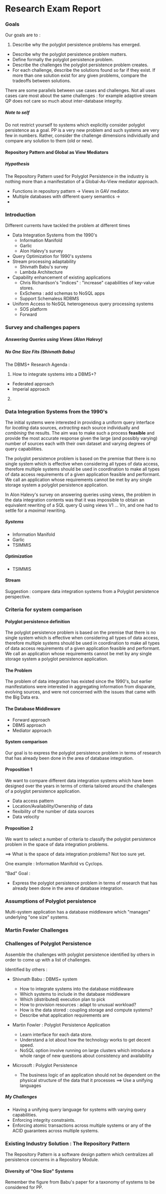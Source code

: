 # Research Exam Report

### Goals

Our goals are to :

 1. Describe why the polyglot persistence problems has emerged.
 - Describe why the polyglot persistence problem matters.
 - Define formally the polyglot persistence problem.
 - Describe the challenges the polyglot persistence problem creates.
 - For each challenge, describe the solutions found so far if they exist. If more than one solution exist for any given problems, compare the tradeoffs between solutions.

There are some parallels between use cases and challenges. Not all uses cases care most about the same challenges : for example adaptive stream QP does not care so much about inter-database integrity. 
 

##### Note to self

Do not restrict yourself to systems which explicitly consider polyglot persistence as a goal. PP is a very new problem and such systems are very few in numbers. Rather, consider the challenge dimensions individually and compare any solution to them (old or new).

#### Repository Pattern and Global as View Mediators

##### Hypothesis

The Repository Pattern used for Polyglot Persistence in the industry is nothing more than a manifestation of a Global-As-View mediator approach.

 - Functions in repository pattern -> Views in GAV mediator.
 - Multiple databases with different query semantics ->
 - 

### Introduction

Different currents have tackled the problem at different times

 - Data Integration Systems from the 1990's
 	- Information Manifold
 	- Garlic
 	- Alon Halevy's survey
 - Query Optimization for 1990's systems
 - Stream processing adaptability
   - Shivnath Babu's survey
   - Lambda Architecture
 - Capability enhancement of existing applications
   - Chris Richardson's "indices" : "increase" capabilities of key-value stores.
   - ExSchema : add schemas to NoSQL apps
   - Support Schemaless RDBMS
 - Uniform Access to NoSQL heterogeneous query processing systems
   - SOS platform
   - Forward

### Survey and challenges papers


##### Answering Queries using Views (Alon Halevy)


##### No One Size Fits (Shivnath Babu)

The DBMS+ Research Agenda :

 1. How to integrate systems into a DBMS+?
   - Federated approach
   - Imperial approach
 2. 


### Data Integration Systems from the 1990's

The initial systems were interested in providing a uniform query interface for *locating* data sources, *extracting* each source individually and *combining* the results. The aim was to make such a process **feasible** and provide the most accurate response given the large (and possibly varying) number of sources each with their own dataset and varying degrees of query capabilities.

The polyglot persistence problem is based on the premise that there is no single system which is effective when considering all types of data access, therefore multiple systems should be used in coordination to make all types of data access requirements of a given application feasible and performant. We call an application whose requirements cannot be met by any single storage system a polyglot persistence application.

In Alon Halevy's survey on answering queries using views, the problem in the data integration contents was that it was impossible to obtain an equivalent rewriting of a SQL query Q using views V1 ... Vn, and one had to settle for a *maximal* rewriting.

##### Systems

 - Information Manifold
 - Garlic
 - TSIMMIS

##### Optimization

 - TSIMMIS

#### Stream 

Suggestion : compare data integration systems from a Polyglot persistence perspective. 

### 

### Criteria for system comparison

#### Polyglot persistence definition

The polyglot persistence problem is based on the premise that there is no single system which is effective when considering all types of data access, therefore multiple systems should be used in coordination to make all types of data access requirements of a given application feasible and performant. We call an application whose requirements cannot be met by any single storage system a polyglot persistence application.

#### The Problem

The problem of data integration has existed since the 1990's, but earlier manifestations were interested in aggregating information from disparate, evolving sources, and were not concerned with the issues that came with the Big Data era.


#### The Database Middleware

 - Forward approach
 - DBMS approach
 - Mediator approach


#### System comparison

Our goal is to express the polyglot persistence problem in terms of research that has already been done in the area of database integration.

#### Proposition 1

We want to compare different data integration systems which have been designed over the years in terms of criteria tailored around the challenges of a polyglot persistence application.

 - Data access pattern
 - Location/Availability/Ownership of data
 - flexibility of the number of data sources
 - Data velocity

#### Proposition 2

We want to select a number of criteria to classify the polyglot persistence problem in the space of data integration problems.

==> What is the space of data integration problems?
Not too sure yet.

One example : Information Manifold vs Cyclops.

"Bad" Goal :

 - Express the polyglot persistence problem in terms of research that has already been done in the area of database integration.

### Assumptions of Polyglot persistence

Multi-system application has a database middleware which "manages" underlying "one size" systems.

### Martin Fowler Challenges
 




### Challenges of Polyglot Persistence

Assemble the challenges with polyglot persistence identified by others in order to come up with a list of challenges.

Identified by others :

 - Shivnath Babu : DBMS+ system
   - How to integrate systems into the database middleware
   - Which systems to include in the database middleware
   - Which (distributed) execution plan to pick
   - How to provision resources : adapt to unusual workload?
   - How is the data stored : coupling storage and compute systems?
   - Describe what application requirements are

 - Martin Fowler : Polyglot Persistence Application
   - Learn interface for each data store.
   - Understand a lot about how the technology works to get decent speed.
   - NoSQL option involve running on large clusters which introduce a whole range of new questions about consistency and availability
   
 - Microsoft : Polyglot Persistence
   - The business logic of an application should not be dependent on the physical structure of the data that it processes ==> Use a unifying languages

##### My Challenges

 - Having a unifying query language for systems with varying query capabilities.
 - Enforcing integrity constraints.
 - Enforcing atomic transactions across multiple systems or any of the ACID guarantees across multiple systems.

### Existing Industry Solution : The Repository Pattern

The Repository Pattern is a software design pattern which centralizes all persistence concerns in a Repository Module.


#### Diversity of "One Size" Systems

Remember the figure from Babu's paper for a taxonomy of systems to be considered for PP.
